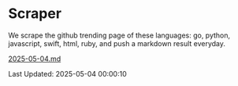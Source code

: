 # Scraper

We scrape the github trending page of these languages: go, python, javascript, swift, html, ruby, and push a markdown result everyday.

[2025-05-04.md](https://github.com/henson/Scraper/blob/master/2025-05-04.md)

Last Updated: 2025-05-04 00:00:10